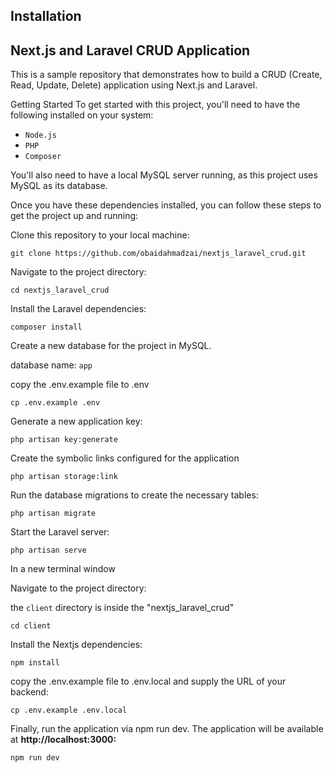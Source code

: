 ## Installation

## Next.js and Laravel CRUD Application

This is a sample repository that demonstrates how to build a CRUD (Create, Read, Update, Delete) application using Next.js and Laravel.

Getting Started
To get started with this project, you'll need to have the following installed on your system:

-   `Node.js`
-   `PHP`
-   `Composer`

You'll also need to have a local MySQL server running, as this project uses MySQL as its database.

Once you have these dependencies installed, you can follow these steps to get the project up and running:

Clone this repository to your local machine:

`git clone https://github.com/obaidahmadzai/nextjs_laravel_crud.git`

Navigate to the project directory:

`cd nextjs_laravel_crud`

Install the Laravel dependencies:

`composer install`

Create a new database for the project in MySQL.

database name: `app`

copy the .env.example file to .env

`cp .env.example .env`

Generate a new application key:

`php artisan key:generate`

Create the symbolic links configured for the application

`php artisan storage:link`

Run the database migrations to create the necessary tables:

`php artisan migrate`

Start the Laravel server:

`php artisan serve`

In a new terminal window

Navigate to the project directory:

the `client` directory is inside the "nextjs_laravel_crud"

`cd client`

Install the Nextjs dependencies:

`npm install`

copy the .env.example file to .env.local and supply the URL of your backend:

`cp .env.example .env.local`

Finally, run the application via npm run dev. The application will be available at **http://localhost:3000:**

`npm run dev`
